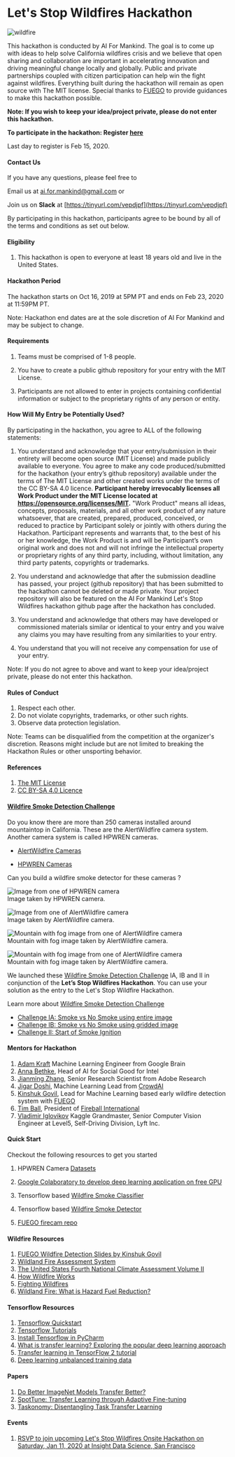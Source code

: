 # Let's Stop Wildfires Hackathon

![wildfire](images/wildfire.png)


This hackathon is conducted by AI For Mankind. The goal is to come up with ideas to help solve California wildfires crisis and we believe that open sharing and collaboration are important in accelerating innovation and driving meaningful change locally and globally. Public and private partnerships coupled with citizen participation can help win the fight against wildfires. Everything built during the hackathon will remain as open source with The MIT license. Special thanks to [FUEGO](https://fuego.ssl.berkeley.edu/what-is-fuego/) to provide guidances to make this hackathon possible.

**Note: If you wish to keep your idea/project private, please do not enter this hackathon.**

**To participate in the hackathon: Register [here](https://forms.gle/Rtedxr1rT9HHJogm6)**

Last day to register is Feb 15, 2020.

#### Contact Us
If you have any questions, please feel free to

Email us at [ai.for.mankind@gmail.com](ai.for.mankind@gmail.com) or

Join us on **Slack** at [https://tinyurl.com/vepdjpf](https://tinyurl.com/vepdjpf)

By participating in this hackathon, participants agree to be bound by all of the terms and conditions as set out below.

#### Eligibility

1. This hackathon is open to everyone at least 18 years old and live in the United States.

#### Hackathon Period
The hackathon starts on Oct 16, 2019 at 5PM PT and ends on Feb 23, 2020 at 11:59PM PT. 

Note: Hackathon end dates are at the sole discretion of AI For Mankind and may be subject to change.

#### Requirements
1. Teams must be comprised of 1-8 people.

2. You have to create a public github repository for your entry with the MIT License.

3. Participants are not allowed to enter in projects containing confidential information or subject to the proprietary rights of any person or entity.

#### How Will My Entry be Potentially Used?

By participating in the hackathon, you agree to ALL of the following statements:

1. You understand and acknowledge that your entry/submission in their entirety will become open source (MIT License) and made publicly available to everyone. You agree to make any code produced/submitted for the hackathon (your entry’s github repository) available under the terms of The MIT License and other created works under the terms of the CC BY-SA 4.0 licence. **Participant hereby irrevocably licenses all Work Product under the MIT License located at https://opensource.org/licenses/MIT.** "Work Product" means all ideas, concepts, proposals, materials, and all other work product of any nature whatsoever, that are created, prepared, produced, conceived, or reduced to practice by Participant solely or jointly with others during the Hackathon. Participant represents and warrants that, to the best of his or her knowledge, the Work Product is and will be Participant’s own original work and does not and will not infringe the intellectual property or proprietary rights of any third party, including, without limitation, any third party patents, copyrights or trademarks.

2. You understand and acknowledge that after the submission deadline has passed, your project (github repository) that has been submitted to the hackathon cannot be deleted or made private.  Your project repository will also be featured on the AI For Mankind Let's Stop Wildfires hackathon github page after the hackathon has concluded.
3. You understand and acknowledge that others may have developed or commissioned materials similar or identical to your entry and you waive any claims you may have resulting from any similarities to your entry.
4. You understand that you will not receive any compensation for use of your entry.
 
Note: If you do not agree to above and want to keep your idea/project private, please do not enter this hackathon.

#### Rules of Conduct
1. Respect each other.
2. Do not violate copyrights, trademarks, or other such rights.
3. Observe data protection legislation.

Note: Teams can be disqualified from the competition at the organizer's discretion. Reasons might include but are not limited to breaking the Hackathon Rules or other unsporting behavior.

#### References
1. [The MIT License](https://opensource.org/licenses/MIT)
2. [CC BY-SA 4.0 Licence](https://creativecommons.org/licenses/by/4.0/)

#### [Wildfire Smoke Detection Challenge](wildfire_smoke_challenge.md)
Do you know there are more than 250 cameras installed around mountaintop in California. These are the AlertWildfire camera system. Another camera system is called HPWREN cameras.

- [AlertWildfire Cameras](http://www.alertwildfire.org/southeastbay/index.html?v=518dd6a)

- [HPWREN Cameras](http://hpwren.ucsd.edu/cameras/I/wc-e-mobo-c.html)

Can you build a wildfire smoke detector for these cameras ? 

![Image from one of HPWREN camera](images/mountain_top.png)   
Image taken by HPWREN camera.


![Image from one of AlertWildfire camera](images/sunrise_view.png)  
Image taken by AlertWildfire camera.

![Mountain with fog image from one of AlertWildfire camera](images/fog_1.png)   
Mountain with fog image taken by AlertWildfire camera.


![Mountain with fog image from one of AlertWildfire camera](images/fog_2.png)  
Mountain with fog image taken by AlertWildfire camera.

We launched these [Wildfire Smoke Detection Challenge](wildfire_smoke_challenge.md) IA, IB and II in conjunction of the **Let’s Stop Wildfires Hackathon**. 
You can use your solution as the entry to the Let's Stop Wildfire Hackathon. 

Learn more about [Wildfire Smoke Detection Challenge](wildfire_smoke_challenge.md)
- [Challenge IA: Smoke vs No Smoke using entire image](wildfire_smoke_challenge_1A.md)
- [Challenge IB: Smoke vs No Smoke using gridded image](wildfire_smoke_challenge_1B.md)
- [Challenge II: Start of Smoke Ignition](wildfire_smoke_challenge_2.md)

#### Mentors for Hackathon
1. [Adam Kraft](https://www.linkedin.com/in/adam-kraft-7555b534/) Machine Learning Engineer from Google Brain
2. [Anna Bethke](https://www.linkedin.com/in/annabethke/), Head of AI for Social Good for Intel
3. [Jianming Zhang](https://www.linkedin.com/in/jianming-zhang-60762227/), Senior Research Scientist from Adobe Research
4. [Jigar Doshi](https://www.linkedin.com/in/jigarkdoshi/), Machine Learning Lead from [CrowdAI](https://crowdai.com/)
5. [Kinshuk Govil](https://www.linkedin.com/in/kinshuk-govil-0080522/), Lead for Machine Learning based early wildfire detection system with [FUEGO](https://fuego.ssl.berkeley.edu/what-is-fuego/)
6. [Tim Ball](https://www.linkedin.com/in/tim-ball-1832a824/), President of [Fireball International](http://www.fireballit.com/)
7. [Vladimir Iglovikov](https://www.linkedin.com/in/iglovikov/) Kaggle Grandmaster, Senior Computer Vision Engineer at Level5, Self-Driving Division, Lyft Inc.



#### Quick Start
Checkout the following resources to get you started

1. HPWREN Camera [Datasets](https://github.com/aiformankind/wildfire-smoke-dataset)

2. [Google Colaboratory to develop deep learning application on free GPU](https://colab.research.google.com)

3. Tensorflow based [Wildfire Smoke Classifier](https://github.com/aiformankind/wildfire-smoke-classifier-camera)

4. Tensorflow based [Wildfire Smoke Detector](https://github.com/aiformankind/wildfire-smoke-detection-camera)

5. [FUEGO firecam repo](https://github.com/fuego-dev/firecam)

#### Wildfire Resources
1. [FUEGO Wildfire Detection Slides by Kinshuk Govil](https://tinyurl.com/rbrn4oq)
2. [Wildland Fire Assessment System](http://www.wfas.net/)
3. [The United States Fourth National Climate Assessment Volume II](https://nca2018.globalchange.gov/downloads/NCA4_Report-in-Brief.pdf)
4. [How Wildfire Works](https://science.howstuffworks.com/nature/natural-disasters/wildfire.htm/printable)
5. [Fighting Wildfires](https://mentalfloss.com/article/57094/10-strategies-fighting-wildfires)
6. [Wildland Fire: What is Hazard Fuel Reduction?](https://www.nps.gov/articles/what-is-hazard-fuel-reduction.htm)


#### Tensorflow Resources
1. [Tensorflow Quickstart](https://www.tensorflow.org/tutorials/quickstart/beginner)
2. [Tensorflow Tutorials](https://www.tensorflow.org/tutorials)
3. [Install Tensorflow in PyCharm](https://youtu.be/vEXCMOuPB3c)
4. [What is transfer learning? Exploring the popular deep learning approach](https://builtin.com/data-science/transfer-learning) 
5. [Transfer learning in TensorFlow 2 tutorial](https://adventuresinmachinelearning.com/transfer-learning-tensorflow-2/)
6. [Deep learning unbalanced training data](https://towardsdatascience.com/deep-learning-unbalanced-training-data-solve-it-like-this-6c528e9efea6)

#### Papers
1. [Do Better ImageNet Models Transfer Better?](https://www.zpascal.net/cvpr2019/Kornblith_Do_Better_ImageNet_Models_Transfer_Better_CVPR_2019_paper.pdf)
2. [SpotTune: Transfer Learning through Adaptive Fine-tuning](http://openaccess.thecvf.com/content_CVPR_2019/papers/Guo_SpotTune_Transfer_Learning_Through_Adaptive_Fine-Tuning_CVPR_2019_paper.pdf)
3. [Taskonomy: Disentangling Task Transfer Learning](http://openaccess.thecvf.com/content_cvpr_2018/papers/Zamir_Taskonomy_Disentangling_Task_CVPR_2018_paper.pdf)

#### Events
1. [RSVP to join upcoming Let's Stop Wildfires Onsite Hackathon on Saturday, Jan 11, 2020 at Insight Data Science, San Francisco](https://www.meetup.com/AI-for-Mankind/events/266419523/)
